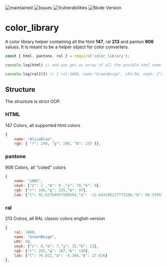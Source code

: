![maintained](https://img.shields.io/maintenance/yes/2020) ![Issues](https://img.shields.io/github/issues/draganradu/color_library) ![Vulnerabilities](https://img.shields.io/snyk/vulnerabilities/npm/color_library) ![Node Version](https://img.shields.io/node/v/color_library) 

# color_library
A color library helper containing all the html **147**, ral **213** and panton **906** values.
It is meant to be a helper object for color converters.

```javascript
const { html, pantone, ral } = require('color_library');

console.log(html) // and you get an array of all the posible html name colors

console.log(ral[0]) // { ral:1000, name:"GreenBeige", LRV:50, cmyk: {"c": 0,"m": 7,"y": 32,"k": 21}, rgb: {"r": 201,"g": 187,"b": 136}, lab: {"l": 76.022,"a": -0.366,"b": 27.636}},

```

## Structure 
The structure is strict OOP.

### HTML
147 Colors, all supported html colors
```javascript
{ 
    name: "AliceBlue", 
    rgb: { "r": 240, "g": 248, "b": 255 }},
```

### pantone 
906 Colors, all "coted" colors
```javascript
{ 
    name: "100C", 
    cmyk: {"c": 1 ,"m": 0 ,"y": 70,"k": 0}, 
    rgb: {"r": 246,"g": 235,"b": 97}, 
    lab: {"l": 91.62764957506504,"a": -12.654196127772188,"b": 66.37857444316361}},
```

### ral
213 Colros, all RAL classic colors english version
```javascript
{
    ral: 1000, 
    name: "GreenBeige", 
    LRV: 50, 
    cmyk: {"c": 0,"m": 7,"y": 32,"k": 21}, 
    rgb: {"r": 201,"g": 187,"b": 136}, 
    lab: {"l": 76.022,"a": -0.366,"b": 27.636}
},
```


